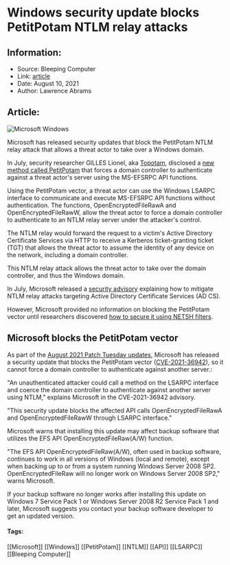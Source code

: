 # Windows security update blocks PetitPotam NTLM relay attacks
### 

## Information:
+ Source: Bleeping Computer
+ Link: [article](https://www.bleepingcomputer.com/news/microsoft/windows-security-update-blocks-petitpotam-ntlm-relay-attacks/)
+ Date: August 10, 2021
+ Author: Lawrence Abrams


## Article:
![Microsoft Windows](https://www.bleepstatic.com/content/hl-images/2021/07/09/Windows_headpic.jpg)


Microsoft has released security updates that block the PetitPotam NTLM relay attack that allows a threat actor to take over a Windows domain.


In July, security researcher GILLES Lionel, aka [Topotam](https://twitter.com/topotam77), disclosed a [new method called PetitPotam](https://www.bleepingcomputer.com/news/microsoft/new-petitpotam-attack-allows-take-over-of-windows-domains/) that forces a domain controller to authenticate against a threat actor's server using the MS-EFSRPC API functions.



Using the PetitPotam vector, a threat actor can use the Windows LSARPC interface to communicate and execute MS-EFSRPC API functions without authentication. The functions, OpenEncryptedFileRawA and OpenEncryptedFileRawW, allow the threat actor to force a domain controller to authenticate to an NTLM relay server under the attacker's control.


The NTLM relay would forward the request to a victim's Active Directory Certificate Services via HTTP to receive a Kerberos ticket-granting ticket (TGT) that allows the threat actor to assume the identity of any device on the network, including a domain controller.


This NTLM relay attack allows the threat actor to take over the domain controller, and thus the Windows domain.


In July, Microsoft released a [security advisory](http://support.microsoft.com/en-us/topic/kb5005413-mitigating-ntlm-relay-attacks-on-active-directory-certificate-services-ad-cs-3612b773-4043-4aa9-b23d-b87910cd3429) explaining how to mitigate NTLM relay attacks targeting Active Directory Certificate Services (AD CS).


However, Microsoft provided no information on blocking the PetitPotam vector until researchers discovered [how to secure it using NETSH filters](https://www.bleepingcomputer.com/news/microsoft/windows-petitpotam-attacks-can-be-blocked-using-new-method/).


Microsoft blocks the PetitPotam vector
--------------------------------------


As part of the [August 2021 Patch Tuesday updates](https://www.bleepingcomputer.com/news/microsoft/microsoft-august-2021-patch-tuesday-fixes-3-zero-days-44-flaws/), Microsoft has released a security update that blocks the PetitPotam vector ([CVE-2021-36942](http://msrc.microsoft.com/update-guide/en-US/vulnerability/CVE-2021-36942)), so it cannot force a domain controller to authenticate against another server.:


"An unauthenticated attacker could call a method on the LSARPC interface and coerce the domain controller to authenticate against another server using NTLM," explains Microsoft in the CVE-2021-36942 advisory.


"This security update blocks the affected API calls OpenEncryptedFileRawA and OpenEncryptedFileRawW through LSARPC interface."


Microsoft warns that installing this update may affect backup software that utilizes the EFS API OpenEncryptedFileRaw(A/W) function.


"The EFS API OpenEncryptedFileRaw(A/W), often used in backup software, continues to work in all versions of Windows (local and remote), except when backing up to or from a system running Windows Server 2008 SP2. OpenEncryptedFileRaw will no longer work on Windows Server 2008 SP2," warns Microsoft.


If your backup software no longer works after installing this update on Windows 7 Service Pack 1 or Windows Server 2008 R2 Service Pack 1 and later, Microsoft suggests you contact your backup software developer to get an updated version.




#### Tags:
[[Microsoft]] [[Windows]] [[PetitPotam]] [[NTLM]] [[API]] [[LSARPC]] [[Bleeping Computer]]
